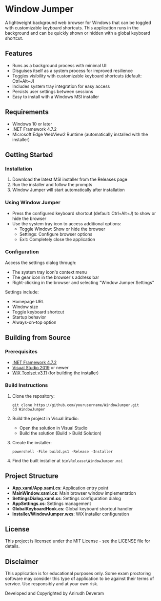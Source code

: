 # Window Jumper

A lightweight background web browser for Windows that can be toggled with customizable keyboard shortcuts. This application runs in the background and can be quickly shown or hidden with a global keyboard shortcut.

## Features

- Runs as a background process with minimal UI
- Disguises itself as a system process for improved resilience
- Toggles visibility with customizable keyboard shortcuts (default: Ctrl+Alt+J)
- Includes system tray integration for easy access
- Persists user settings between sessions
- Easy to install with a Windows MSI installer

## Requirements

- Windows 10 or later
- .NET Framework 4.7.2
- Microsoft Edge WebView2 Runtime (automatically installed with the installer)

## Getting Started

### Installation

1. Download the latest MSI installer from the Releases page
2. Run the installer and follow the prompts
3. Window Jumper will start automatically after installation

### Using Window Jumper

- Press the configured keyboard shortcut (default: Ctrl+Alt+J) to show or hide the browser
- Use the system tray icon to access additional options:
  - Toggle Window: Show or hide the browser
  - Settings: Configure browser options
  - Exit: Completely close the application

### Configuration

Access the settings dialog through:
- The system tray icon's context menu
- The gear icon in the browser's address bar
- Right-clicking in the browser and selecting "Window Jumper Settings"

Settings include:
- Homepage URL
- Window size
- Toggle keyboard shortcut
- Startup behavior
- Always-on-top option

## Building from Source

### Prerequisites

- [.NET Framework 4.7.2](https://dotnet.microsoft.com/download/dotnet-framework/net472)
- [Visual Studio 2019](https://visualstudio.microsoft.com/) or newer
- [WiX Toolset v3.11](https://wixtoolset.org/releases/) (for building the installer)

### Build Instructions

1. Clone the repository:
   ```
   git clone https://github.com/yourusername/WindowJumper.git
   cd WindowJumper
   ```

2. Build the project in Visual Studio:
   - Open the solution in Visual Studio
   - Build the solution (Build > Build Solution)

3. Create the installer:
   ```
   powershell -File build.ps1 -Release -Installer
   ```

4. Find the built installer at `bin\Release\WindowJumper.msi`

## Project Structure

- **App.xaml/App.xaml.cs**: Application entry point
- **MainWindow.xaml.cs**: Main browser window implementation
- **SettingsDialog.xaml.cs**: Settings configuration dialog
- **AppSettings.cs**: Settings management
- **GlobalKeyboardHook.cs**: Global keyboard shortcut handler
- **Installer/WindowJumper.wxs**: WiX installer configuration

## License

This project is licensed under the MIT License - see the LICENSE file for details.

## Disclaimer

This application is for educational purposes only. Some exam proctoring software may consider this type of application to be against their terms of service. Use responsibly and at your own risk.

Developed and Copyrighted by Anirudh Deveram 
